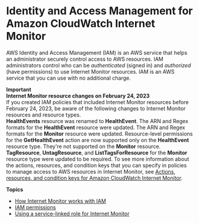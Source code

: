 # Identity and Access Management for Amazon CloudWatch Internet Monitor<a name="security-iam"></a>

AWS Identity and Access Management \(IAM\) is an AWS service that helps an administrator securely control access to AWS resources\. IAM administrators control who can be *authenticated* \(signed in\) and *authorized* \(have permissions\) to use Internet Monitor resources\. IAM is an AWS service that you can use with no additional charge\.

**Important**  
**Internet Monitor resource changes on February 24, 2023**  
If you created IAM policies that included Internet Monitor resources before February 24, 2023, be aware of the following changes to Internet Monitor resources and resource types\.  
**HealthEvents** resource was renamed to **HealthEvent**\.
The ARN and Regex formats for the **HealthEvent** resource were updated\.
The ARN and Regex formats for the **Monitor** resource were updated\.
Resource\-level permissions for the **GetHealthEvent** action are now supported only on the **HealthEvent** resource type\. They're not supported on the **Monitor** resource\.
**TagResource**, **UntagResource**, and **ListTagsForResource** for the **Monitor** resource type were updated to be required\.
To see more information about the actions, resources, and condition keys that you can specify in policies to manage access to AWS resources in Internet Monitor, see [Actions, resources, and condition keys for Amazon CloudWatch Internet Monitor](https://docs.aws.amazon.com/service-authorization/latest/reference/list_amazoncloudwatchinternetmonitor.html)\.

**Topics**
+ [How Internet Monitor works with IAM](security_iam_service-with-iam.md)
+ [IAM permissions](CloudWatch-IM-permissions.md)
+ [Using a service\-linked role for Internet Monitor](using-service-linked-roles-CWIM.md)